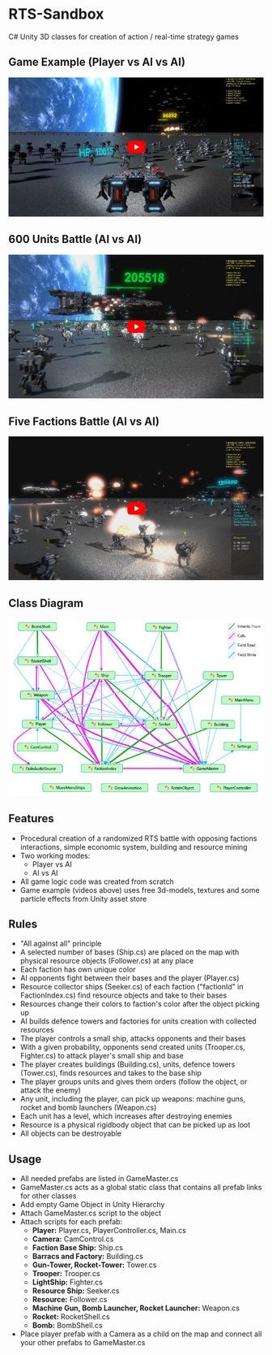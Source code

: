 # RTS-Sandbox
C# Unity 3D classes for creation of action / real-time strategy games

## Game Example (Player vs AI vs AI)

[![](img/preview_1.png?raw=true)](https://youtu.be/QG2a9d7SQ80 "Game Example")

## 600 Units Battle (AI vs AI)

[![](img/preview_2.png?raw=true)](https://youtu.be/QG2a9d7SQ80 "Battle Simulation")

## Five Factions Battle (AI vs AI)

[![](img/preview_3.png?raw=true)](https://youtu.be/QG2a9d7SQ80 "Battle Simulation")

## Class Diagram

![](img/codemap_white.png)

## Features
- Procedural creation of a randomized RTS battle with opposing factions interactions, simple economic system, building and resource mining
- Two working modes:
  - Player vs AI
  - AI vs AI
- All game logic code was created from scratch
- Game example (videos above) uses free 3d-models, textures and some particle effects from Unity asset store

## Rules

- "All against all" principle
- A selected number of bases (Ship.cs) are placed on the map with physical resource objects (Follower.cs) at any place
- Each faction has own unique color
- AI opponents fight between their bases and the player (Player.cs)
- Resource collector ships (Seeker.cs) of each faction ("factionId" in FactionIndex.cs) find resource objects and take to their bases
- Resources change their colors to faction's color after the object picking up
- AI builds defence towers and factories for units creation with collected resources
- The player controls a small ship, attacks opponents and their bases
- With a given probability, opponents send created units (Trooper.cs, Fighter.cs) to attack player's small ship and base
- The player creates buildings (Building.cs), units, defence towers (Tower.cs), finds resources and takes to the base ship
- The player groups units and gives them orders (follow the object, or attack the enemy)
- Any unit, including the player, can pick up weapons: machine guns, rocket and bomb launchers (Weapon.cs)
- Each unit has a level, which increases after destroying enemies
- Resource is a physical rigidbody object that can be picked up as loot
- All objects can be destroyable

## Usage

- All needed prefabs are listed in GameMaster.cs
- GameMaster.cs acts as a global static class that contains all prefab links for other classes
- Add empty Game Object in Unity Hierarchy
- Attach GameMaster.cs script to the object
- Attach scripts for each prefab:
  - **Player:** Player.cs, PlayerController.cs, Main.cs
  - **Camera:** CamControl.cs
  - **Faction Base Ship:** Ship.cs
  - **Barracs and Factory:** Building.cs
  - **Gun-Tower, Rocket-Tower:** Tower.cs
  - **Trooper:** Trooper.cs
  - **LightShip:** Fighter.cs
  - **Resource Ship:** Seeker.cs
  - **Resource:** Follower.cs
  - **Machine Gun, Bomb Launcher, Rocket Launcher:** Weapon.cs
  - **Rocket:** RocketShell.cs
  - **Bomb:** BombShell.cs
- Place player prefab with a Camera as a child on the map and connect all your other prefabs to GameMaster.cs
